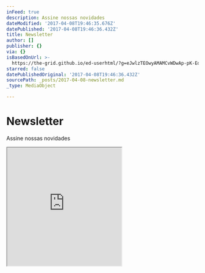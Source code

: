 ```yaml
---
inFeed: true
description: Assine nossas novidades
dateModified: '2017-04-08T19:46:35.676Z'
datePublished: '2017-04-08T19:46:36.432Z'
title: Newsletter
author: []
publisher: {}
via: {}
isBasedOnUrl: >-
  https://the-grid.github.io/ed-userhtml/?g=eJwlzTEOwyAMAMCvWDwAp-pK-EdHCqYgQYyMUdTfZ2C86VzNEjrBlHgaxLxaazVTiCFR_9seltZoL1LMLB1fBu6atJzmfRwGCtVf0Q3vhv_wEvgK35MEEtOEixXmGoNFYVfTOhze4ZZ_AElyLGg
starred: false
datePublishedOriginal: '2017-04-08T19:46:36.432Z'
sourcePath: _posts/2017-04-08-newsletter.md
_type: MediaObject

---
```

# Newsletter

Assine nossas novidades

<iframe src="https://the-grid.github.io/ed-userhtml/?g=eJwlzTEOwyAMAMCvWDwAp-pK-EdHCqYgQYyMUdTfZ2C86VzNEjrBlHgaxLxaazVTiCFR_9seltZoL1LMLB1fBu6atJzmfRwGCtVf0Q3vhv_wEvgK35MEEtOEixXmGoNFYVfTOhze4ZZ_AElyLGg" height="310" style=""></iframe>